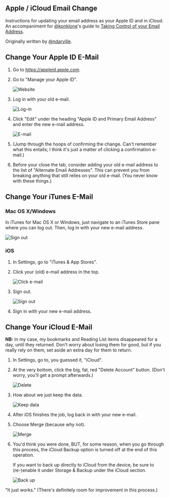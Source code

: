 ## Apple / iCloud Email Change

Instructions for updating your email address as your Apple ID and in iCloud. An accompaniment for [@konklone](/konklone)'s guide to [Taking Control of your Email Address](https://konklone.com/post/take-control-of-your-email-address).

Originally written by [@ndarville](/ndarville).

## Change Your Apple ID E-Mail

1. Go to <https://appleid.apple.com>.

2. Go to "Manage your Apple ID".

    ![Website](./screenshots/1-apple-id/1-website.png)

3. Log in with your old e-mail.

    ![Log-in](./screenshots/1-apple-id/2-login.png)

4. Click "Edit" under the heading "Apple ID and Primary Email Address" and enter the new e-mail address.

    ![E-mail](./screenshots/1-apple-id/3-email.png)

5. (Jump through the hoops of confirming the change. Can't remember what this entails; I think it's just a matter of clicking a confirmation e-mail.)

6. Before your close the tab, consider adding your old e-mail address to the list of "Alternate Email Addresses". This can prevent you from breaking anything that still relies on your old e-mail. (You never know with these things.)

## Change Your iTunes E-Mail

### Mac OS X/Windows

In iTunes for Mac OS X or Windows, just navigate to an iTunes Store pane where you can log out. Then, log in with your new e-mail address.

![Sign out](./screenshots/2-itunes-mac-windows/signout.png)

### iOS

1. In Settings, go to "iTunes & App Stores".

2. Click your (old) e-mail address in the top.

    ![Click e-mail](./screenshots/3-itunes-ios/1-info.png)

3. Sign out.

    ![Sign out](./screenshots/3-itunes-ios/2-signout.png)

4. Sign in with your new e-mail address.

## Change Your iCloud E-Mail

**NB:** In my case, my bookmarks and Reading List items disappeared for a day, until they returned. Don't worry about losing them for good, but if you really rely on them, set aside an extra day for them to return.

1. In Settings, go to, you guessed it, "iCloud".

2. At the very bottom, click the big, fat, red "Delete Account" button. (Don't worry, you'll get a prompt afterwards.)

    ![Delete](./screenshots/4-icloud/1-delete.png)

3. How about we just keep the data.

    ![Keep data](./screenshots/4-icloud/2-delete-prompt.png)

4. After iOS finishes the job, log back in with your new e-mail.

5. Choose Merge (because why not).

    ![Merge](./screenshots/4-icloud/3-merge.png)

6. You'd think you were done, BUT, for some reason, when you go through this process, the iCloud Backup option is turned off at the end of this operation.

    If you want to back up directly to iCloud from the device, be sure to (re-)enable it under Storage & Backup under the iCloud section.

    ![Back up](./screenshots/4-icloud/4-backup.png)

"It just works." (There's definitely room for improvement in this process.)
